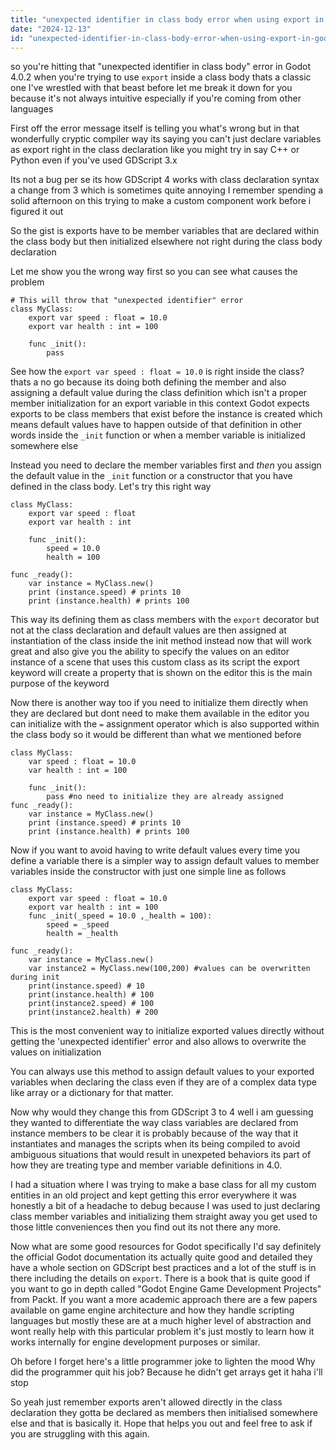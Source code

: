 ```yaml
---
title: "unexpected identifier in class body error when using export in godot 4 0 2?"
date: "2024-12-13"
id: "unexpected-identifier-in-class-body-error-when-using-export-in-godot-4-0-2"
---
```


 so you're hitting that "unexpected identifier in class body" error in Godot 4.0.2 when you're trying to use `export` inside a class body thats a classic one I've wrestled with that beast before let me break it down for you because it's not always intuitive especially if you're coming from other languages

First off the error message itself is telling you what's wrong but in that wonderfully cryptic compiler way its saying you can't just declare variables as export right in the class declaration like you might try in say C++ or Python even if you've used GDScript 3.x

Its not a bug per se its how GDScript 4 works with class declaration syntax a change from 3 which is sometimes quite annoying I remember spending a solid afternoon on this trying to make a custom component work before i figured it out

So the gist is exports have to be member variables that are declared within the class body but then initialized elsewhere not right during the class body declaration

Let me show you the wrong way first so you can see what causes the problem

```gdscript
# This will throw that "unexpected identifier" error
class MyClass:
    export var speed : float = 10.0
    export var health : int = 100

    func _init():
    	pass
```

See how the `export var speed : float = 10.0` is right inside the class? thats a no go because its doing both defining the member and also assigning a default value during the class definition which isn't a proper member initialization for an export variable in this context Godot expects exports to be class members that exist before the instance is created which means default values have to happen outside of that definition in other words inside the `_init` function or when a member variable is initialized somewhere else

Instead you need to declare the member variables first and *then* you assign the default value in the `_init` function or a constructor that you have defined in the class body. Let's try this right way

```gdscript
class MyClass:
    export var speed : float
    export var health : int

    func _init():
        speed = 10.0
        health = 100

func _ready():
    var instance = MyClass.new()
	print (instance.speed) # prints 10
	print (instance.health) # prints 100

```

This way its defining them as class members with the `export` decorator but not at the class declaration and default values are then assigned at instantiation of the class inside the init method instead now that will work great and also give you the ability to specify the values on an editor instance of a scene that uses this custom class as its script the export keyword will create a property that is shown on the editor this is the main purpose of the keyword

Now there is another way too if you need to initialize them directly when they are declared but dont need to make them available in the editor you can initialize with the `=` assignment operator which is also supported within the class body so it would be different than what we mentioned before

```gdscript
class MyClass:
    var speed : float = 10.0
    var health : int = 100

    func _init():
	    pass #no need to initialize they are already assigned
func _ready():
    var instance = MyClass.new()
	print (instance.speed) # prints 10
	print (instance.health) # prints 100

```

Now if you want to avoid having to write default values every time you define a variable there is a simpler way to assign default values to member variables inside the constructor with just one simple line as follows

```gdscript
class MyClass:
    export var speed : float = 10.0
    export var health : int = 100
    func _init(_speed = 10.0 ,_health = 100):
        speed = _speed
        health = _health

func _ready():
    var instance = MyClass.new()
    var instance2 = MyClass.new(100,200) #values can be overwritten during init
    print(instance.speed) # 10
    print(instance.health) # 100
    print(instance2.speed) # 100
    print(instance2.health) # 200

```
This is the most convenient way to initialize exported values directly without getting the 'unexpected identifier' error and also allows to overwrite the values on initialization

You can always use this method to assign default values to your exported variables when declaring the class even if they are of a complex data type like array or a dictionary for that matter.

Now why would they change this from GDScript 3 to 4 well i am guessing they wanted to differentiate the way class variables are declared from instance members to be clear it is probably because of the way that it instantiates and manages the scripts when its being compiled to avoid ambiguous situations that would result in unexpeted behaviors its part of how they are treating type and member variable definitions in 4.0.

I had a situation where I was trying to make a base class for all my custom entities in an old project and kept getting this error everywhere it was honestly a bit of a headache to debug because I was used to just declaring class member variables and initializing them straight away you get used to those little conveniences then you find out its not there any more.

Now what are some good resources for Godot specifically I'd say definitely the official Godot documentation its actually quite good and detailed they have a whole section on GDScript best practices and a lot of the stuff is in there including the details on `export`. There is a book that is quite good if you want to go in depth called "Godot Engine Game Development Projects" from Packt. If you want a more academic approach there are a few papers available on game engine architecture and how they handle scripting languages but mostly these are at a much higher level of abstraction and wont really help with this particular problem it's just mostly to learn how it works internally for engine development purposes or similar.

Oh before I forget here's a little programmer joke to lighten the mood Why did the programmer quit his job? Because he didn't get arrays get it haha  i'll stop

So yeah just remember exports aren't allowed directly in the class declaration they gotta be declared as members then initialised somewhere else and that is basically it. Hope that helps you out and feel free to ask if you are struggling with this again.
